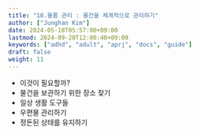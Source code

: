 ```yaml
---
title: "10.물품 관리 : 물건을 체계적으로 관리하기"
author: ["Junghan Kim"]
date: 2024-05-18T05:57:00+09:00
lastmod: 2024-09-20T12:00:40+09:00
keywords: ["adhd", "adult", "aprj", "docs", "guide"]
draft: false
weight: 11
---
```


<!--more-->

-   이것이 필요할까?
-   물건을 보관하기 위한 장소 찾기
-   일상 생활 도구들
-   우편물 관리하기
-   정돈된 상태를 유지하기
